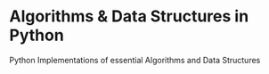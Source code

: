 # Algorithms & Data Structures in Python
Python Implementations of essential Algorithms and Data Structures
